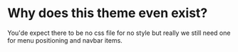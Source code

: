 # Why does this theme even exist?
You'de expect there to be no css file for no style but 
really we still need one for menu positioning and navbar 
items.